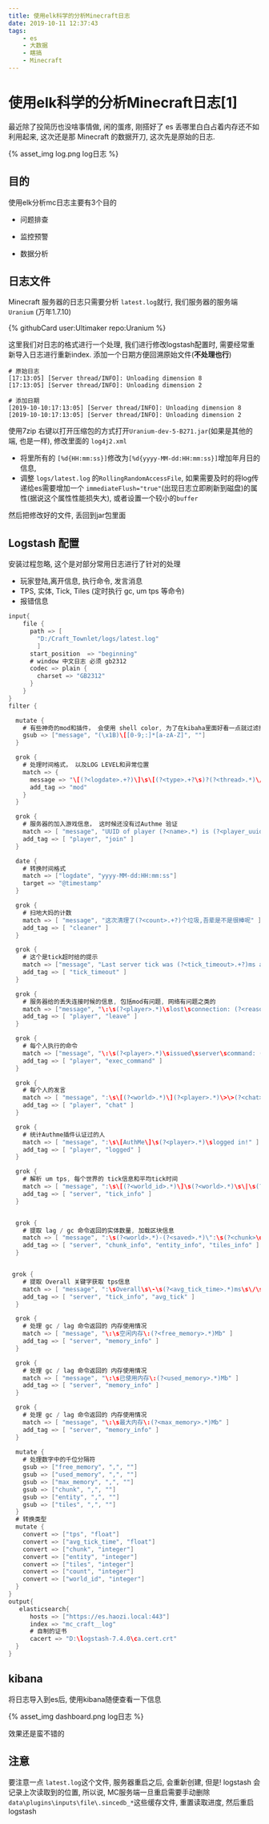 ```yaml
---
title: 使用elk科学的分析Minecraft日志
date: 2019-10-11 12:37:43
tags:
	- es
	- 大数据
	- 瞎搞
	- Minecraft
---
```




# 使用elk科学的分析Minecraft日志[1]

最近除了投简历也没啥事情做, 闲的蛋疼, 刚搭好了 es 丢哪里白白占着内存还不如利用起来, 这次还是那 Minecraft 的数据开刀, 这次先是原始的日志. 



{% asset_img log.png log日志 %}

<!--more-->



## 目的

使用elk分析mc日志主要有3个目的

* 问题排查
* 监控预警

* 数据分析



## 日志文件

Minecraft 服务器的日志只需要分析 `latest.log`就行, 我们服务器的服务端`Uranium` (万年1.7.10)

{% githubCard user:Ultimaker repo:Uranium %}

这里我们对日志的格式进行一个处理, 我们进行修改logstash配置时, 需要经常重新导入日志进行重新index. 添加一个日期方便回溯原始文件(**不处理也行**)

```
# 原始日志
[17:13:05] [Server thread/INFO]: Unloading dimension 8
[17:13:05] [Server thread/INFO]: Unloading dimension 2

# 添加日期
[2019-10-10:17:13:05] [Server thread/INFO]: Unloading dimension 8
[2019-10-10:17:13:05] [Server thread/INFO]: Unloading dimension 2
```

使用7zip 右键以打开压缩包的方式打开`Uranium-dev-5-B271.jar`(如果是其他的端, 也是一样), 修改里面的 `log4j2.xml`

* 将里所有的 `[%d{HH:mm:ss}]`修改为`[%d{yyyy-MM-dd:HH:mm:ss}]`增加年月日的信息, 
* 调整 `logs/latest.log` 的`RollingRandomAccessFile`, 如果需要及时的将log传递给es需要增加一个 `immediateFlush="true"`(出现日志立即刷新到磁盘)的属性(据说这个属性性能损失大), 或者设置一个较小的`buffer`

然后把修改好的文件, 丢回到jar包里面



## Logstash 配置

安装过程忽略, 这个是对部分常用日志进行了针对的处理

* 玩家登陆,离开信息, 执行命令, 发言消息
* TPS, 实体, Tick, Tiles  (定时执行 gc, um tps 等命令)
* 报错信息

```groovy
input{
    file {
      path => [
        "D:/Craft_Townlet/logs/latest.log"
        ]
      start_position  => "beginning"
      # window 中文日志 必须 gb2312
      codec => plain {
        charset => "GB2312"
      }
    }
}
filter {

  mutate {
    # 有些神奇的mod和插件， 会使用 shell color, 为了在kibaha里面好看一点就过滤掉, 一定要先过滤掉
    gsub => ["message", "(\x1B)\[[0-9;:]*[a-zA-Z]", ""]
  }

  grok {
    # 处理时间格式， 以及LOG LEVEL和异常位置
    match => {
      message => "\[(?<logdate>.+?)\]\s\[(?<type>.+?\s)?(?<thread>.*)\/(?<level>.+?)\](\s\[(?<logger>.+?)?\/(?<mod>.+?)?\])?\:"
      add_tag => "mod"
    }
  }

  grok {
    # 服务器的加入游戏信息， 这时候还没有过Authme 验证
    match => [ "message", "UUID of player (?<name>.*) is (?<player_uuid>.*)" ]
    add_tag => [ "player", "join" ]
  }

  date {
    # 转换时间格式
    match => ["logdate", "yyyy-MM-dd:HH:mm:ss"]
    target => "@timestamp"
  }

  grok {
    # 扫地大妈的计数
    match => [ "message", "这次清理了(?<count>.+?)个垃圾,吾辈是不是很棒呢" ]
    add_tag => [ "cleaner" ]
  }

  grok {
    # 这个是tick超时给的提示 
    match => ["message", "Last server tick was (?<tick_timeout>.+?)ms ago"]
    add_tag => [ "tick_timeout" ]
  }

  grok {
    # 服务器给的丢失连接时候的信息, 包括mod有问题, 网络有问题之类的
    match => ["message", "\:\s(?<player>.*)\slost\sconnection: (?<reason>.*)"]
    add_tag => [ "player", "leave" ]
  }

  grok {
    # 每个人执行的命令
    match => ["message", "\:\s(?<player>.*)\sissued\sserver\scommand: (?<command>.*)"]
    add_tag => [ "player", "exec_command" ]
  }

  grok {
    # 每个人的发言
    match => [ "message", ":\s\[(?<world>.*)\](?<player>.*)\>\>(?<chat>.*)" ]
    add_tag => [ "player", "chat" ]
  }

  grok {
    # 统计Authme插件认证过的人
    match => [ "message", ":\s\[AuthMe\]\s(?<player>.*)\slogged in!" ]
    add_tag => [ "player", "logged" ]
  }

  grok {
    # 解析 um tps, 每个世界的 tick信息和平均tick时间
    match => [ "message", ":\s\[(?<world_id>.*)\]\s(?<world>.*)\s\|\s(?<world_saved>.*)\s-\s(?<avg_tick_time>.*)ms\s\/\s(?<tps>.*)tps" ]
    add_tag => [ "server", "tick_info" ]
  }


  grok {
    # 提取 lag / gc 命令返回的实体数量, 加载区块信息
    match => [ "message", ":\s(?<world>.*)-(?<saved>.*)\":\s(?<chunk>\d*).+?\s(?<entity>\d*).+?\s(?<tiles>\d*)" ]
    add_tag => [ "server", "chunk_info", "entity_info", "tiles_info" ]
  }


 grok {
    # 提取 Overall 关键字获取 tps信息
    match => [ "message", ":\sOverall\s\-\s(?<avg_tick_time>.*)ms\s\/\s(?<tps>.*)tps" ]
    add_tag => [ "server", "tick_info", "avg_tick" ]
  }

  grok {
    # 处理 gc / lag 命令返回的 内存使用情况
    match => [ "message", "\:\s空闲内存\:(?<free_memory>.*)Mb" ]
    add_tag => [ "server", "memory_info" ]
  }

  grok {
    # 处理 gc / lag 命令返回的 内存使用情况
    match => [ "message", "\:\s已使用内存\:(?<used_memory>.*)Mb" ]
    add_tag => [ "server", "memory_info" ]
  }

  grok {
	# 处理 gc / lag 命令返回的 内存使用情况
    match => [ "message", "\:\s最大内存\:(?<max_memory>.*)Mb" ]
    add_tag => [ "server", "memory_info" ]
  }
    
  mutate {
    # 处理数字中的千位分隔符
    gsub => ["free_memory", ",", ""]
    gsub => ["used_memory", ",", ""]
    gsub => ["max_memory", ",", ""]
    gsub => ["chunk", ",", ""]
    gsub => ["entity", ",", ""]
    gsub => ["tiles", ",", ""]
  }
  # 转换类型
  mutate {
    convert => ["tps", "float"]
    convert => ["avg_tick_time", "float"]
    convert => ["chunk", "integer"]
    convert => ["entity", "integer"]
    convert => ["tiles", "integer"]
    convert => ["count", "integer"]
    convert => ["world_id", "integer"]
  }
}
output{
   elasticsearch{
      hosts => ["https://es.haozi.local:443"]
      index => "mc_craft__log"
      # 自制的证书
      cacert => "D:\logstash-7.4.0\ca.cert.crt"
  }
}
```


## kibana

将日志导入到es后, 使用kibana随便查看一下信息

{% asset_img dashboard.png log日志 %}

效果还是蛮不错的



## 注意

要注意一点 `latest.log`这个文件, 服务器重启之后, 会重新创建, 但是! logstash 会记录上次读取到的位置,  所以说, MC服务端一旦重启需要手动删除`data\plugins\inputs\file\.sincedb_*`这些缓存文件, 重置读取进度, 然后重启 logstash 



